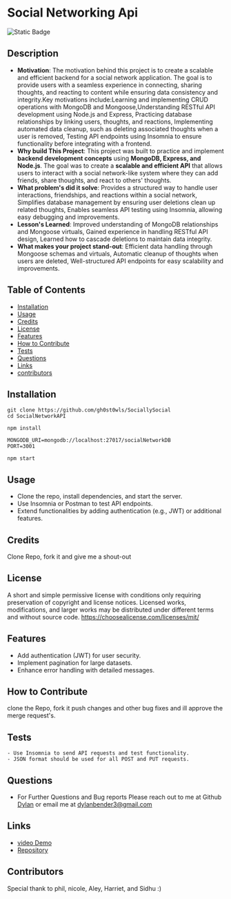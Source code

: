 
# Social Networking Api

![Static Badge](https://img.shields.io/badge/License-MIT-green)

## Description

- **Motivation**: The motivation behind this project is to create a scalable and efficient backend for a social network application. The goal is to provide users with a seamless experience in connecting, sharing thoughts, and reacting to content while ensuring data consistency and integrity.Key motivations include:Learning and implementing CRUD operations with MongoDB and Mongoose,Understanding RESTful API development using Node.js and Express, Practicing database relationships by linking users, thoughts, and reactions, Implementing automated data cleanup, such as deleting associated thoughts when a user is removed, Testing API endpoints using Insomnia to ensure functionality before integrating with a frontend.
- **Why build This Project**: This project was built to practice and implement **backend development concepts** using **MongoDB, Express, and Node.js**. The goal was to create a **scalable and efficient API** that allows users to interact with a social network-like system where they can add friends, share thoughts, and react to others' thoughts.  
- **What problem's did it solve**: Provides a structured way to handle user interactions, friendships, and reactions within a social network, Simplifies database management by ensuring user deletions clean up related thoughts, Enables seamless API testing using Insomnia, allowing easy debugging and improvements.
- **Lesson's Learned**: Improved understanding of MongoDB relationships and Mongoose virtuals, Gained experience in handling RESTful API design, Learned how to cascade deletions to maintain data integrity.
- **What makes your project stand-out**: Efficient data handling through Mongoose schemas and virtuals, Automatic cleanup of thoughts when users are deleted, Well-structured API endpoints for easy scalability and improvements.

## Table of Contents

- [Installation](#installation)
- [Usage](#usage)
- [Credits](#credits)
- [License](#license)
- [Features](#features)
- [How to Contribute](#how-to-contribute)
- [Tests](#tests)
- [Questions](#questions)
- [Links](#links)
- [contributors](#contributors)

## Installation
```
git clone https://github.com/gh0st0wls/SociallySocial
cd SocialNetworkAPI

npm install

MONGODB_URI=mongodb://localhost:27017/socialNetworkDB
PORT=3001

npm start
```

## Usage
- Clone the repo, install dependencies, and start the server.
- Use Insomnia or Postman to test API endpoints.
- Extend functionalities by adding authentication (e.g., JWT) or additional features.

## Credits
Clone Repo, fork it and give me a shout-out

## License
A short and simple permissive license with conditions only requiring preservation of copyright and license notices. Licensed works, modifications, and larger works may be distributed under different terms and without source code. https://choosealicense.com/licenses/mit/

## Features
- Add authentication (JWT) for user security.
- Implement pagination for large datasets.
- Enhance error handling with detailed messages.

## How to Contribute
clone the Repo, fork it push changes and other bug fixes and ill approve the merge request's.

## Tests
```
- Use Insomnia to send API requests and test functionality.
- JSON format should be used for all POST and PUT requests.
```

## Questions
- For Further Questions and Bug reports Please reach out to me at Github [Dylan](https://github.com/gh0st0wls/SociallySocial) or email me at dylanbender3@gmail.com

## Links
- [video Demo](https://www.loom.com/share/9b3bcf89abac4923ab8344b683839e5c?sid=ccb2e474-93ed-41dd-8fa2-47cf637df75b)
- [Repository](https://github.com/gh0st0wls/SociallySocial)

## Contributors 
Special thank to phil, nicole, Aley, Harriet, and Sidhu :) 